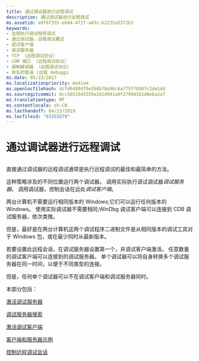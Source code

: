 ```yaml
---
title: 通过调试器进行远程调试
description: 通过调试器进行远程调试
ms.assetid: a9f6f355-e684-471f-a45c-b2235a5372b1
keywords:
- 远程执行调试程序调试
- 通过调试器，远程调试概述
- 调试客户端
- 调试服务器
- TCP （远程调试协议）
- COM 端口 （远程调试协议）
- 调制解调器 （远程调试协议）
- 命名的管道 (远程 debuggi
ms.date: 05/23/2017
ms.localizationpriority: medium
ms.openlocfilehash: dcfd0480df9e266b7bd46c6a775ff0587c2de14d
ms.sourcegitcommit: 0cc5051945559a242d941a6f2799d161d8eba2a7
ms.translationtype: MT
ms.contentlocale: zh-CN
ms.lasthandoff: 04/23/2019
ms.locfileid: "63353579"
---
```

# <a name="remote-debugging-through-the-debugger"></a>通过调试器进行远程调试


## <span id="ddk_remote_debugging_through_the_debugger_dbg"></span><span id="DDK_REMOTE_DEBUGGING_THROUGH_THE_DEBUGGER_DBG"></span>


直接通过调试器的远程调试通常是执行远程调试的最佳和最简单的方法。

这种策略涉及的不同位置运行两个调试器。 调用实际执行调试调试器*调试服务器*。 调用调试器，控制会话在远处*调试客户端*。

两台计算机不需要运行相同版本的 Windows;它们可以运行任何版本的 Windows。 使用实际调试器不需要相同;WinDbg 调试客户端可以连接到 CDB 调试服务器，依次类推。

但是，最好是在两台计算机这两个调试程序二进制文件是从相同版本的调试工具对于 Windows 包，或在最少同时从最新版本。

若要设置此远程会话，在调试服务器设置第一个，并调试客户端激活。 任意数量的调试客户端可以连接到的调试服务器。 单个调试器可以将自身转换多个调试服务器在同一时间，以便于不同类型的连接。

但是，任何单个调试器可以不在调试客户端和调试服务器同时。

本部分包括：

[激活调试服务器](activating-a-debugging-server.md)

[调试服务器搜索](searching-for-debugging-servers.md)

[激活调试客户端](activating-a-debugging-client.md)

[客户端和服务器示例](client-and-server-examples.md)

[控制远程调试会话](controlling-a-remote-debugging-session.md)

 

 





